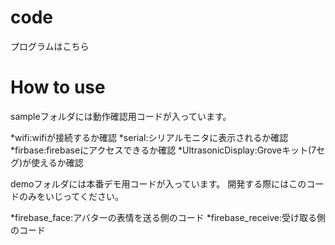 # code

プログラムはこちら
# How to use

sampleフォルダには動作確認用コードが入っています。

*wifi:wifiが接続するか確認
*serial:シリアルモニタに表示されるか確認
*firbase:firebaseにアクセスできるか確認
*UltrasonicDisplay:Groveキット(7セグ)が使えるか確認

demoフォルダには本番デモ用コードが入っています。
開発する際にはこのコードのみをいじってください。

*firebase_face:アバターの表情を送る側のコード
*firebase_receive:受け取る側のコード
